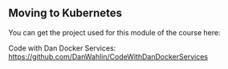## Moving to Kubernetes

You can get the project used for this module of the course here:

Code with Dan Docker Services: https://github.com/DanWahlin/CodeWithDanDockerServices
